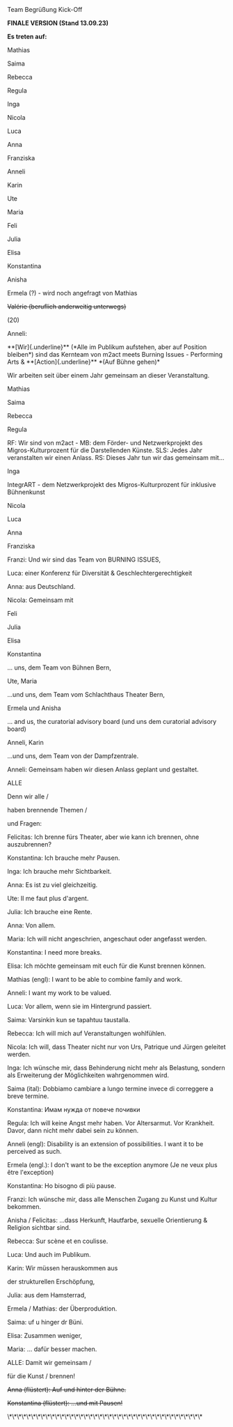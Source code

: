 
<section>
Team Begrüßung Kick-Off


**FINALE VERSION (Stand 13.09.23)**

**Es treten auf:**

Mathias

Saima

Rebecca

Regula

Inga

Nicola

Luca

Anna

Franziska

Anneli

Karin

Ute

Maria


</section>
<section>
Feli


Julia

Elisa

Konstantina

Anisha

Ermela (?) - wird noch angefragt von Mathias

~~Valérie (beruflich anderweitig unterwegs)~~

\(20\)

Anneli:


</section>
<section>
**[Wir]{.underline}** (*Alle im Publikum aufstehen, aber auf Position bleiben*) sind das Kernteam von m2act meets Burning Issues - Performing Arts & **[Action]{.underline}** *(Auf Bühne gehen)*


Wir arbeiten seit über einem Jahr gemeinsam an dieser Veranstaltung.

Mathias

Saima

Rebecca

Regula


</section>
<section>
RF: Wir sind von m2act - MB: dem Förder- und Netzwerkprojekt des Migros-Kulturprozent für die Darstellenden Künste. SLS: Jedes Jahr veranstalten wir einen Anlass. RS: Dieses Jahr tun wir das gemeinsam mit...


Inga

IntegrART - dem Netzwerkprojekt des Migros-Kulturprozent für inklusive Bühnenkunst

Nicola

Luca

Anna

Franziska


</section>
<section>
Franzi: Und wir sind das Team von BURNING ISSUES,


Luca: einer Konferenz für Diversität & Geschlechtergerechtigkeit

Anna: aus Deutschland.

Nicola: Gemeinsam mit

Feli

Julia

Elisa

Konstantina


</section>
<section>
... uns, dem Team von Bühnen Bern,


Ute, Maria

...und uns, dem Team vom Schlachthaus Theater Bern,

Ermela und Anisha


</section>
<section>
... and us, the curatorial advisory board (und uns dem curatorial advisory board)


Anneli, Karin

...und uns, dem Team von der Dampfzentrale.

Anneli: Gemeinsam haben wir diesen Anlass geplant und gestaltet.

ALLE

Denn wir alle /


</section>
<section>
haben brennende Themen /


und Fragen:

Felicitas: Ich brenne fürs Theater, aber wie kann ich brennen, ohne auszubrennen?

Konstantina: Ich brauche mehr Pausen.


</section>
<section>
Inga: Ich brauche mehr Sichtbarkeit.


Anna: Es ist zu viel gleichzeitig.

Ute: Il me faut plus d\'argent.

Julia: Ich brauche eine Rente.

Anna: Von allem.


</section>
<section>
Maria: Ich will nicht angeschrien, angeschaut oder angefasst werden.


Konstantina: I need more breaks.

Elisa: Ich möchte gemeinsam mit euch für die Kunst brennen können.


</section>
<section>
Mathias (engl): I want to be able to combine family and work.


Anneli: I want my work to be valued.

Luca: Vor allem, wenn sie im Hintergrund passiert.

Saima: Varsinkin kun se tapahtuu taustalla.


</section>
<section>
Rebecca: Ich will mich auf Veranstaltungen wohlfühlen.


Nicola: Ich will, dass Theater nicht nur von Urs, Patrique und Jürgen geleitet werden.


</section>
<section>
Inga: Ich wünsche mir, dass Behinderung nicht mehr als Belastung, sondern als Erweiterung der Möglichkeiten wahrgenommen wird.


Saima (ital): Dobbiamo cambiare a lungo termine invece di correggere a breve termine.

Konstantina: Имам нужда от повече почивки


</section>
<section>
Regula: Ich will keine Angst mehr haben. Vor Altersarmut. Vor Krankheit. Davor, dann nicht mehr dabei sein zu können.


Anneli (engl): Disability is an extension of possibilities. I want it to be perceived as such.


</section>
<section>
Ermela (engl.): I don't want to be the exception anymore (Je ne veux plus être l'exception)


Konstantina: Ho bisogno di più pause.

Franzi: Ich wünsche mir, dass alle Menschen Zugang zu Kunst und Kultur bekommen.


</section>
<section>
Anisha / Felicitas: ...dass Herkunft, Hautfarbe, sexuelle Orientierung & Religion sichtbar sind.


Rebecca: Sur scène et en coulisse.

Luca: Und auch im Publikum.

Karin: Wir müssen herauskommen aus

der strukturellen Erschöpfung,


</section>
<section>
Julia: aus dem Hamsterrad,


Ermela / Mathias: der Überproduktion.

Saima: uf u hinger dr Büni.

Elisa: Zusammen weniger,

Maria: ... dafür besser machen.

ALLE: Damit wir gemeinsam /


</section>
<section>
für die Kunst / brennen!


~~Anna (flüstert): Auf und hinter der Bühne.~~

~~Konstantina (flüstert): ...und mit Pausen!~~


</section>
<section>
\*\*\*\*\*\*\*\*\*\*\*\*\*\*\*\*\*\*\*\*\*\*\*\*\*\*\*\*\*\*\*\*\*\*\*\*\*\*\*\*\* 


